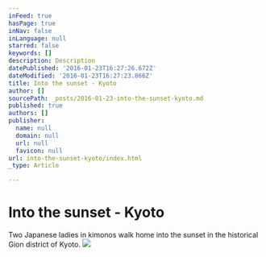 ```yaml
---
inFeed: true
hasPage: true
inNav: false
inLanguage: null
starred: false
keywords: []
description: Description
datePublished: '2016-01-23T16:27:26.672Z'
dateModified: '2016-01-23T16:27:23.866Z'
title: Into the sunset - Kyoto
author: []
sourcePath: _posts/2016-01-23-into-the-sunset-kyoto.md
published: true
authors: []
publisher:
  name: null
  domain: null
  url: null
  favicon: null
url: into-the-sunset-kyoto/index.html
_type: Article

---
```

# Into the sunset - Kyoto

Two Japanese ladies in kimonos walk home into the sunset in the historical Gion district of Kyoto.
![](https://the-grid-user-content.s3-us-west-2.amazonaws.com/08e14c3c-bc91-43c3-b138-0bab84c75741.jpg)